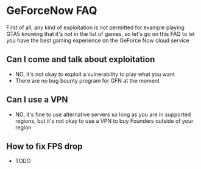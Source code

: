 # GeForceNow FAQ

First of all, any kind of exploitation is not permitted for example playing GTA5 knowing that it's not in the list of games, so let's go on this FAQ to let you have the best gaming experience on the GeForce Now cloud service

Can I come and talk about exploitation
---

- NO, it's not okay to exploit a vulnerability to play what you want
- There are no bug bounty program for GFN at the moment

Can I use a VPN
---

- NO, it's fine to use alternative servers so long as you are in supported regions, but it's not okay to use a VPN to buy Founders outside of your region

How to fix FPS drop
---

- TODO
